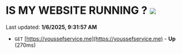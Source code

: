 # IS MY WEBSITE RUNNING ? [![](https://img.shields.io/static/v1?label=Sponsor&message=%E2%9D%A4&logo=GitHub&color=%23fe8e86)](https://github.com/sponsors/Youssef-Lehmam)

Last updated: **1/6/2025, 9:31:57 AM**

- `GET` [https://youssefservice.me](https://youssefservice.me) - **Up** (270ms)
